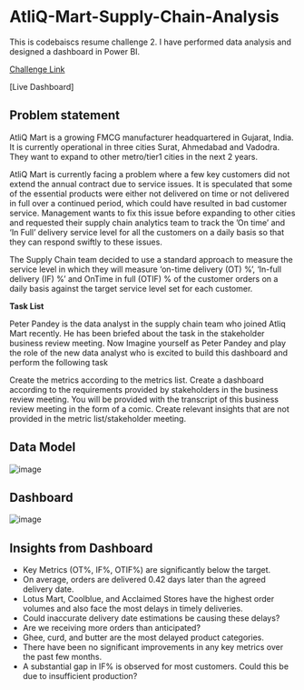 # AtliQ-Mart-Supply-Chain-Analysis

This is codebaiscs resume challenge 2. I have performed data analysis and designed a dashboard in Power BI.

[Challenge Link](https://codebasics.io/challenge/codebasics-resume-project-challenge)

[Live Dashboard]

## Problem statement

AtliQ Mart is a growing FMCG manufacturer headquartered in Gujarat, India. It is currently operational in three cities Surat, Ahmedabad and Vadodra. They want to expand to other metro/tier1 cities in the next 2 years.

AtliQ Mart is currently facing a problem where a few key customers did not extend the annual contract due to service issues. It is speculated that some of the essential products were either not delivered on time or not delivered in full over a continued period, which could have resulted in bad customer service. Management wants to fix this issue before expanding to other cities and requested their supply chain analytics team to track the ’On time’ and ‘In Full’ delivery service level for all the customers on a daily basis so that they can respond swiftly to these issues.

The Supply Chain team decided to use a standard approach to measure the service level in which they will measure ‘on-time delivery (OT) %’, ‘In-full delivery (IF) %’ and OnTime in full (OTIF) % of the customer orders on a daily basis against the target service level set for each customer.

**Task List**

Peter Pandey is the data analyst in the supply chain team who joined Atliq Mart recently. He has been briefed about the task in the stakeholder business review meeting. Now Imagine yourself as Peter Pandey and play the role of the new data analyst who is excited to build this dashboard and perform the following task

Create the metrics according to the metrics list. Create a dashboard according to the requirements provided by stakeholders in the business review meeting. You will be provided with the transcript of this business review meeting in the form of a comic. Create relevant insights that are not provided in the metric list/stakeholder meeting.

## Data Model
![image](https://github.com/user-attachments/assets/5d427c19-41bc-424f-91be-65a37ddd926c)

## Dashboard
![image](https://github.com/user-attachments/assets/1da61613-e95a-46e9-b2d0-9b12b700afee)

## Insights from Dashboard
  - Key Metrics (OT%, IF%, OTIF%) are significantly below the target.  
  - On average, orders are delivered 0.42 days later than the agreed delivery date.  
  - Lotus Mart, Coolblue, and Acclaimed Stores have the highest order volumes and also face the most delays in timely deliveries.  
  - Could inaccurate delivery date estimations be causing these delays?  
  - Are we receiving more orders than anticipated?  
  - Ghee, curd, and butter are the most delayed product categories.  
  - There have been no significant improvements in any key metrics over the past few months.  
  - A substantial gap in IF% is observed for most customers. Could this be due to insufficient production?  
